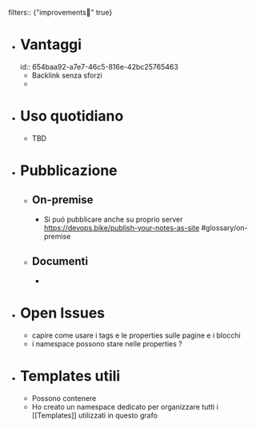 filters:: {"improvements💪" true}

- # Vantaggi
  id:: 654baa92-a7e7-46c5-816e-42bc25765463
	- Backlink senza sforzi
	-
- # Uso quotidiano
	- TBD
- # Pubblicazione
	- ## On-premise
		- Si puó pubblicare anche su proprio server https://devops.bike/publish-your-notes-as-site #glossary/on-premise
	- ## Documenti
		-
- # Open Issues
	- capire come usare i tags e le properties sulle pagine e i blocchi
	- i namespace possono stare nelle properties ?
- # Templates utili
	- Possono contenere
	- Ho creato un namespace dedicato per organizzare tutti i [[Templates]] utilizzati in questo grafo